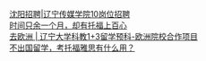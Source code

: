   
[沈阳招聘|辽宁传媒学院10岗位招聘](http://www.dianyue.me/archives/609/yrnl2e8dlrtf62a1/)  
[时间只余一个月，却有托福上百心](http://www.dianyue.me/archives/719/gk28wbqh0pdfodfv/)  
[去欧洲 | 辽宁大学科教1+3留学预科-欧洲院校合作项目](http://www.dianyue.me/archives/033/sl90ayfet2vppljb/)  
[不出国留学，考托福雅思有什么用？](http://www.dianyue.me/archives/471/8yid55j68v1trkm5/)